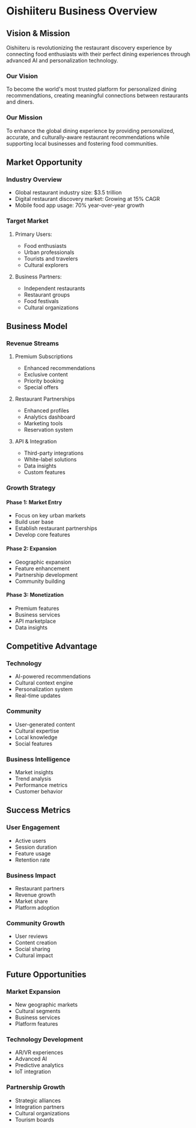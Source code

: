 # Oishiiteru Business Overview

## Vision & Mission

Oishiiteru is revolutionizing the restaurant discovery experience by connecting food enthusiasts with their perfect dining experiences through advanced AI and personalization technology.

### Our Vision

To become the world's most trusted platform for personalized dining recommendations, creating meaningful connections between restaurants and diners.

### Our Mission

To enhance the global dining experience by providing personalized, accurate, and culturally-aware restaurant recommendations while supporting local businesses and fostering food communities.

## Market Opportunity

### Industry Overview

- Global restaurant industry size: $3.5 trillion
- Digital restaurant discovery market: Growing at 15% CAGR
- Mobile food app usage: 70% year-over-year growth

### Target Market

1. Primary Users:

    - Food enthusiasts
    - Urban professionals
    - Tourists and travelers
    - Cultural explorers

2. Business Partners:
    - Independent restaurants
    - Restaurant groups
    - Food festivals
    - Cultural organizations

## Business Model

### Revenue Streams

1. Premium Subscriptions

    - Enhanced recommendations
    - Exclusive content
    - Priority booking
    - Special offers

2. Restaurant Partnerships

    - Enhanced profiles
    - Analytics dashboard
    - Marketing tools
    - Reservation system

3. API & Integration
    - Third-party integrations
    - White-label solutions
    - Data insights
    - Custom features

### Growth Strategy

#### Phase 1: Market Entry

- Focus on key urban markets
- Build user base
- Establish restaurant partnerships
- Develop core features

#### Phase 2: Expansion

- Geographic expansion
- Feature enhancement
- Partnership development
- Community building

#### Phase 3: Monetization

- Premium features
- Business services
- API marketplace
- Data insights

## Competitive Advantage

### Technology

- AI-powered recommendations
- Cultural context engine
- Personalization system
- Real-time updates

### Community

- User-generated content
- Cultural expertise
- Local knowledge
- Social features

### Business Intelligence

- Market insights
- Trend analysis
- Performance metrics
- Customer behavior

## Success Metrics

### User Engagement

- Active users
- Session duration
- Feature usage
- Retention rate

### Business Impact

- Restaurant partners
- Revenue growth
- Market share
- Platform adoption

### Community Growth

- User reviews
- Content creation
- Social sharing
- Cultural impact

## Future Opportunities

### Market Expansion

- New geographic markets
- Cultural segments
- Business services
- Platform features

### Technology Development

- AR/VR experiences
- Advanced AI
- Predictive analytics
- IoT integration

### Partnership Growth

- Strategic alliances
- Integration partners
- Cultural organizations
- Tourism boards
